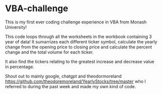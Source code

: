# VBA-challenge
This is my first ever coding challenge experience in VBA from Monash University!

This code loops through all the worksheets in the workbook containing 3 year of data!
It sumarrizes each different ticker symbol, calculate the yearly change from the opening price to closing price and calculate the percent change and the total volume for each ticker.

It also find the tickers relating to the greatest increase and decrease value in percentage.

Shout out to mainly google, chatgpt and theodormoreland https://github.com/theodoremoreland/YearlyStocks/tree/master who I referred to during the past week and made my own kind of code.
